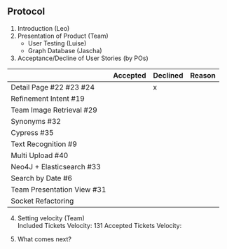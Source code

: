 ## Protocol

1. Introduction (Leo)
2. Presentation of Product (Team)
    - User Testing (Luise)
    - Graph Database (Jascha)
3. Acceptance/Decline of User Stories (by POs)

|                  | Accepted | Declined | Reason
|------------------|----------|----------|--------
| Detail Page #22 #23 #24  |          |     x    | 
| Refinement Intent #19 |          |         | 
| Team Image Retrieval #29 |         |         |
| Synonyms #32 |         |         |
| Cypress #35 |          |         |
| Text Recognition #9 |          |         |
| Multi Upload #40 |          |         |
| Neo4J + Elasticsearch #33 |          |         |
| Search by Date #6 |          |         |
| Team Presentation View #31|          |         |
| Socket Refactoring |          |         |

4. Setting velocity (Team)  
Included Tickets Velocity: 131
Accepted Tickets Velocity:

5. What comes next?
